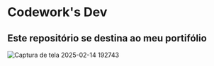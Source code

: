 # Codework's Dev
## Este repositório se destina ao meu portifólio





![Captura de tela 2025-02-14 192743](https://github.com/user-attachments/assets/2f932304-cb7d-48a6-ab12-221a6e327e13)




